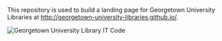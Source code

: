 This repository is used to build a landing page for Georgetown University Libraries at http://georgetown-university-libraries.github.io/.

![<img src="https://github.com/Georgetown-University-Libraries/georgetown-university-libraries.github.io/raw/master/LIT-logo.png"/> Georgetown University Library IT Code](http://georgetown-university-libraries.github.io/)

